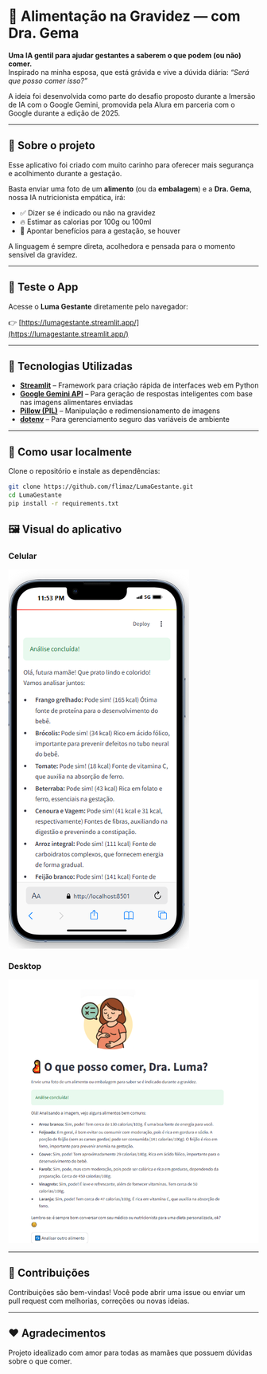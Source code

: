 # 🍼 Alimentação na Gravidez — com Dra. Gema

**Uma IA gentil para ajudar gestantes a saberem o que podem (ou não) comer.**  
Inspirado na minha esposa, que está grávida e vive a dúvida diária: *“Será que posso comer isso?”*

A ideia foi desenvolvida como parte do desafio proposto durante a Imersão de IA com o Google Gemini, promovida pela Alura em parceria com o Google durante a edição de 2025.

---

## 👶 Sobre o projeto

Esse aplicativo foi criado com muito carinho para oferecer mais segurança e acolhimento durante a gestação.

Basta enviar uma foto de um **alimento** (ou da **embalagem**) e a **Dra. Gema**, nossa IA nutricionista empática, irá:

- ✅ Dizer se é indicado ou não na gravidez  
- 🔥 Estimar as calorias por 100g ou 100ml  
- 💚 Apontar benefícios para a gestação, se houver  

A linguagem é sempre direta, acolhedora e pensada para o momento sensível da gravidez.

---

## 🚀 Teste o App

Acesse o **Luma Gestante** diretamente pelo navegador:

👉 [https://lumagestante.streamlit.app/](https://lumagestante.streamlit.app/)


---

## 🧪 Tecnologias Utilizadas

- **[Streamlit](https://streamlit.io/)** – Framework para criação rápida de interfaces web em Python  
- **[Google Gemini API](https://ai.google.dev/)** – Para geração de respostas inteligentes com base nas imagens alimentares enviadas  
- **[Pillow (PIL)](https://pillow.readthedocs.io/)** – Manipulação e redimensionamento de imagens  
- **[dotenv](https://pypi.org/project/python-dotenv/)** – Para gerenciamento seguro das variáveis de ambiente  

---

## 🚀 Como usar localmente

Clone o repositório e instale as dependências:

```bash
git clone https://github.com/flimaz/LumaGestante.git
cd LumaGestante
pip install -r requirements.txt
```

## 🖼️ Visual do aplicativo

### Celular
![App no celular](FotosApp/AnaliseApp.png)

### Desktop
![App no desktop](FotosApp/AnaliseDesktop.png)

---

## 🙌 Contribuições

Contribuições são bem-vindas! Você pode abrir uma issue ou enviar um pull request com melhorias, correções ou novas ideias.

---

## ❤️ Agradecimentos

Projeto idealizado com amor para todas as mamães que possuem dúvidas sobre o que comer.